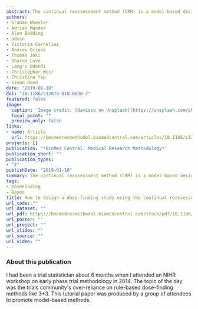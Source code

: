 ```yaml
---
abstract: The continual reassessment method (CRM) is a model-based design for phase I trials, which aims to find the maximum tolerated dose (MTD) of a new therapy. The CRM has been shown to be more accurate in targeting the MTD than traditional rule-based approaches such as the 3 + 3 design, which is used in most phase I trials. Furthermore, the CRM has been shown to assign more trial participants at or close to the MTD than the 3 + 3 design. However, the CRM’s uptake in clinical research has been incredibly slow, putting trial participants, drug development and patients at risk. Barriers to increasing the use of the CRM have been identified, most notably a lack of knowledge amongst clinicians and statisticians on how to apply new designs in practice. No recent tutorial, guidelines, or recommendations for clinicians on conducting dose-finding studies using the CRM are available. Furthermore, practical resources to support clinicians considering the CRM for their trials are scarce. To help overcome these barriers, we present a structured framework for designing a dose-finding study using the CRM. We give recommendations for key design parameters and advise on conducting pre-trial simulation work to tailor the design to a specific trial. We provide practical tools to support clinicians and statisticians, including software recommendations, and template text and tables that can be edited and inserted into a trial protocol. We also give guidance on how to conduct and report dose-finding studies using the CRM. An initial set of design recommendations are provided to kick-start the design process. To complement these and the additional resources, we describe two published dose-finding trials that used the CRM. We discuss their designs, how they were conducted and analysed, and compare them to what would have happened under a 3 + 3 design. The framework and resources we provide are aimed at clinicians and statisticians new to the CRM design. Provision of key resources in this contemporary guidance paper will hopefully improve the uptake of the CRM in phase I dose-finding trials.
authors:
- Graham Wheeler
- Adrian Mander
- Alun Bedding
- admin
- Victoria Cornelius
- Andrew Grieve
- Thomas Jaki
- Sharon Love
- Lang'o Odondi
- Christopher Weir
- Christina Yap
- Simon Bond
date: "2019-01-18"
doi: "10.1186/s12874-018-0638-z"
featured: false
image:
  caption: 'Image credit: [davisco on Unsplash](https://unsplash.com/photos/5E5N49RWtbA)'
  focal_point: ""
  preview_only: false
links:
- name: Article
  url: https://bmcmedresmethodol.biomedcentral.com/articles/10.1186/s12874-018-0638-z
projects: []
publication: '*BioMed Central: Medical Research Methodology*'
publication_short: ""
publication_types:
- "2"
publishDate: "2019-01-18"
summary: The continual reassessment method (CRM) is a model-based design for phase I trials, which aims to find the maximum tolerated dose (MTD) of a new therapy. The CRM has been shown to be more accurate in targeting the MTD than traditional rule-based approaches such as the 3 + 3 design, which is used in most phase I trials.
tags:
- DoseFinding
- Bayes
title: How to design a dose-finding study using the continual reassessment method
url_code: ""
url_dataset: ""
url_pdf: https://bmcmedresmethodol.biomedcentral.com/track/pdf/10.1186/s12874-018-0638-z
url_poster: ""
url_project: ""
url_slides: ""
url_source: ""
url_video: ""
---
```


### About this publication
I had been a trial statistician about 6 months when I attended an NIHR workshop on early phase trial methodology in 2014.
The topic of the day was the trials community's over-reliance on rule-based dose-finding methods like 3+3.
This tutorial paper was produced by a group of attendees to promote model-based methods.
